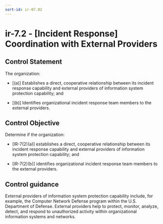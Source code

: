 ```yaml
---
sort-id: ir-07.02
---
```


# ir-7.2 - \[Incident Response\] Coordination with External Providers

## Control Statement

The organization:

- \[(a)\] Establishes a direct, cooperative relationship between its incident response capability and external providers of information system protection capability; and

- \[(b)\] Identifies organizational incident response team members to the external providers.

## Control Objective

Determine if the organization:

- \[IR-7(2)(a)\] establishes a direct, cooperative relationship between its incident response capability and external providers of information system protection capability; and

- \[IR-7(2)(b)\] identifies organizational incident response team members to the external providers.

## Control guidance

External providers of information system protection capability include, for example, the Computer Network Defense program within the U.S. Department of Defense. External providers help to protect, monitor, analyze, detect, and respond to unauthorized activity within organizational information systems and networks.

